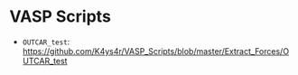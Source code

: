 # VASP Scripts

- `OUTCAR_test`: https://github.com/K4ys4r/VASP_Scripts/blob/master/Extract_Forces/OUTCAR_test
